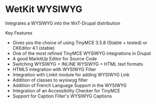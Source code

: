 WetKit WYSIWYG
==============
Integrates a WYSIWYG into the WxT-Drupal distribution

Key Features
* Gives you the choice of using TinyMCE 3.5.8 (Stable + tested) or CKEditor 4.1 (stable)
* One of the most refined TinyMCE WYSIWYG integrations in Drupal
* A good MarkitUp Editor for Source Code
* Switching WYSIWYG + INLINE WYSIWYG + HTML text formats
* HTML5 integration with WYSIWYG Filter
* Integration with Linkit module for adding WYSIWYG Link
* Addition of classes to wysiwyg filter
* Addition of French Language Support in the WYSIWYG
* Integration of an Accessibility Checker for TinyMCE
* Support for Caption Filter's WYSIWYG Captions